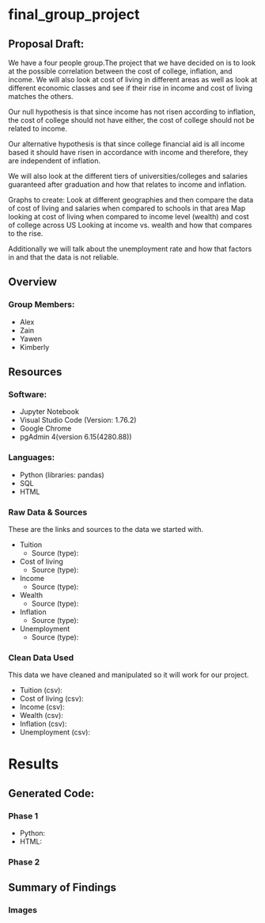 # final_group_project

## Proposal Draft: 

We have a four people group.The project that we have decided on is to look at the possible correlation between the cost of college, inflation, and income. We will also look at cost of living in different areas as well as look at different economic classes and see if their rise in income and cost of living matches the others.
 
Our null hypothesis is that since income has not risen according to inflation, the cost of college should not have either, the cost of college should not be related to income.
 
Our alternative hypothesis is that since college financial aid is all income based it should have risen in accordance with income and therefore, they are independent of inflation.
 
 We will also look at the different tiers of universities/colleges and salaries guaranteed after graduation and how that relates to income and inflation. 

Graphs to create:
Look at different geographies and then compare the data of cost of living and salaries when compared to schools in that area
Map looking at cost of living when compared to income level (wealth) and cost of college across US
Looking at income vs. wealth and how that compares to the rise. 

Additionally we will talk about the unemployment rate and how that factors in and that the data is not reliable.

## Overview
 
### Group Members:
- Alex
- Zain
- Yawen
- Kimberly
 
## Resources
 
### Software:
- Jupyter Notebook
- Visual Studio Code (Version: 1.76.2)
- Google Chrome
- pgAdmin 4(version 6.15(4280.88))

 
### Languages:
- Python (libraries: pandas)
- SQL
- HTML

 
### Raw Data & Sources
These are the links and sources to the data we started with.  
- Tuition
    - Source (type):
- Cost of living
    - Source (type):
- Income 
    - Source (type):
- Wealth 
    - Source (type):
- Inflation 
    - Source (type):
- Unemployment 
    - Source (type):
 
### Clean Data Used 
This data we have cleaned and manipulated so it will work for our project.   
- Tuition (csv): 
- Cost of living (csv): 
- Income (csv): 
- Wealth (csv): 
- Inflation (csv): 
- Unemployment (csv): 

# Results  

## Generated Code:

### Phase 1
- Python:
- HTML:

### Phase 2


## Summary of Findings 
 
### Images

